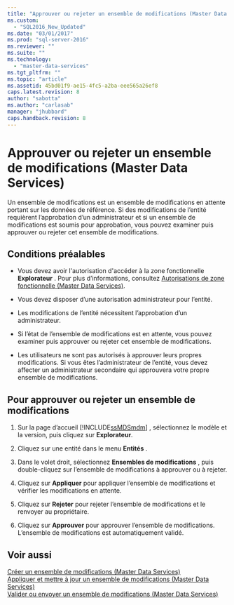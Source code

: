```yaml
---
title: "Approuver ou rejeter un ensemble de modifications (Master Data Services) | Microsoft Docs"
ms.custom: 
  - "SQL2016_New_Updated"
ms.date: "03/01/2017"
ms.prod: "sql-server-2016"
ms.reviewer: ""
ms.suite: ""
ms.technology: 
  - "master-data-services"
ms.tgt_pltfrm: ""
ms.topic: "article"
ms.assetid: 45bd01f9-ae15-4fc5-a2ba-eee565a26ef8
caps.latest.revision: 8
author: "sabotta"
ms.author: "carlasab"
manager: "jhubbard"
caps.handback.revision: 8
---
```

# Approuver ou rejeter un ensemble de modifications (Master Data Services)
  Un ensemble de modifications est un ensemble de modifications en attente portant sur les données de référence. Si des modifications de l’entité requièrent l’approbation d’un administrateur et si un ensemble de modifications est soumis pour approbation, vous pouvez examiner puis approuver ou rejeter cet ensemble de modifications.  
  
## Conditions préalables  
  
-   Vous devez avoir l'autorisation d'accéder à la zone fonctionnelle **Explorateur** . Pour plus d’informations, consultez [Autorisations de zone fonctionnelle &#40;Master Data Services&#41;](../master-data-services/functional-area-permissions-master-data-services.md).  
  
-   Vous devez disposer d’une autorisation administrateur pour l’entité.  
  
-   Les modifications de l’entité nécessitent l’approbation d’un administrateur.  
  
-   Si l’état de l’ensemble de modifications est en attente, vous pouvez examiner puis approuver ou rejeter cet ensemble de modifications.  
  
-   Les utilisateurs ne sont pas autorisés à approuver leurs propres modifications. Si vous êtes l’administrateur de l’entité, vous devez affecter un administrateur secondaire qui approuvera votre propre ensemble de modifications.  
  
## Pour approuver ou rejeter un ensemble de modifications  
  
1.  Sur la page d’accueil [!INCLUDE[ssMDSmdm](../includes/ssmdsmdm-md.md)] , sélectionnez le modèle et la version, puis cliquez sur **Explorateur**.  
  
2.  Cliquez sur une entité dans le menu **Entités** .  
  
3.  Dans le volet droit, sélectionnez **Ensembles de modifications** , puis double-cliquez sur l’ensemble de modifications à approuver ou à rejeter.  
  
4.  Cliquez sur **Appliquer** pour appliquer l’ensemble de modifications et vérifier les modifications en attente.  
  
5.  Cliquez sur **Rejeter** pour rejeter l’ensemble de modifications et le renvoyer au propriétaire.  
  
6.  Cliquez sur **Approuver** pour approuver l’ensemble de modifications. L’ensemble de modifications est automatiquement validé.  
  
## Voir aussi  
 [Créer un ensemble de modifications &#40;Master Data Services&#41;](../master-data-services/create-a-changeset-master-data-services.md)   
 [Appliquer et mettre à jour un ensemble de modifications &#40;Master Data Services&#41;](../master-data-services/apply-and-update-a-changeset-master-data-services.md)   
 [Valider ou envoyer un ensemble de modifications &#40;Master Data Services&#41;](../master-data-services/commit-or-submit-a-changeset-master-data-services.md)  
  
  